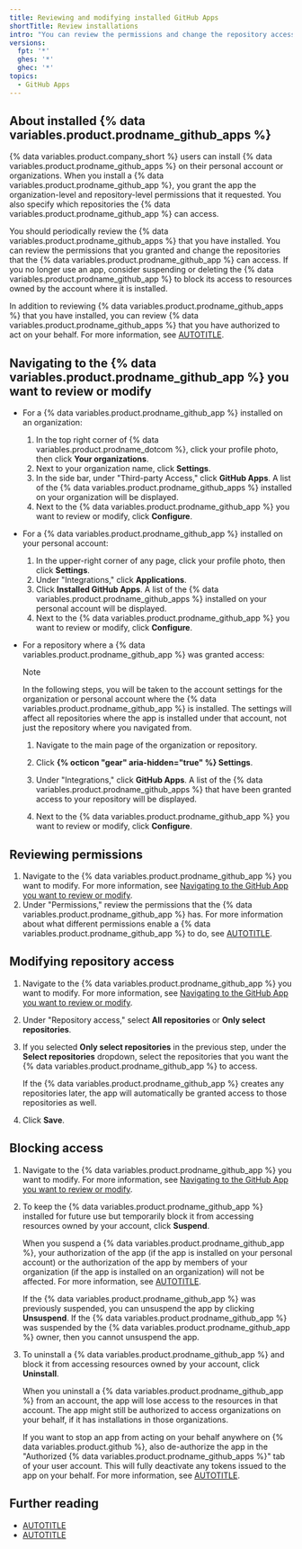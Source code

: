 ```yaml
---
title: Reviewing and modifying installed GitHub Apps
shortTitle: Review installations
intro: "You can review the permissions and change the repository access for {% data variables.product.prodname_github_apps %} that you have installed. You can also temporarily or permanently prevent a {% data variables.product.prodname_github_app %} from accessing resources owned by your account or organization."
versions:
  fpt: '*'
  ghes: '*'
  ghec: '*'
topics:
  - GitHub Apps
---
```


## About installed {% data variables.product.prodname_github_apps %}

{% data variables.product.company_short %} users can install {% data variables.product.prodname_github_apps %} on their personal account or organizations. When you install a {% data variables.product.prodname_github_app %}, you grant the app the organization-level and repository-level permissions that it requested. You also specify which repositories the {% data variables.product.prodname_github_app %} can access.

You should periodically review the {% data variables.product.prodname_github_apps %} that you have installed. You can review the permissions that you granted and change the repositories that the {% data variables.product.prodname_github_app %} can access. If you no longer use an app, consider suspending or deleting the {% data variables.product.prodname_github_app %} to block its access to resources owned by the account where it is installed.

In addition to reviewing {% data variables.product.prodname_github_apps %} that you have installed, you can review {% data variables.product.prodname_github_apps %} that you have authorized to act on your behalf. For more information, see [AUTOTITLE](/apps/using-github-apps/reviewing-and-revoking-authorization-of-github-apps).

## Navigating to the {% data variables.product.prodname_github_app %} you want to review or modify

* For a {% data variables.product.prodname_github_app %} installed on an organization:
   1. In the top right corner of {% data variables.product.prodname_dotcom %}, click your profile photo, then click **Your organizations**.
   1. Next to your organization name, click **Settings**.
   1. In the side bar, under "Third-party Access," click **GitHub Apps**. A list of the {% data variables.product.prodname_github_apps %} installed on your organization will be displayed.
   1. Next to the {% data variables.product.prodname_github_app %} you want to review or modify, click **Configure**.

* For a {% data variables.product.prodname_github_app %} installed on your personal account:
   1. In the upper-right corner of any page, click your profile photo, then click **Settings**.
   1. Under "Integrations," click **Applications**.
   1. Click **Installed GitHub Apps**. A list of the {% data variables.product.prodname_github_apps %} installed on your personal account will be displayed.
   1. Next to the {% data variables.product.prodname_github_app %} you want to review or modify, click **Configure**.

* For a repository where a {% data variables.product.prodname_github_app %} was granted access:

   > [!NOTE]
   > In the following steps, you will be taken to the account settings for the organization or personal account where the {% data variables.product.prodname_github_app %} is installed. The settings will affect all repositories where the app is installed under that account, not just the repository where you navigated from.

   1. Navigate to the main page of the organization or repository.
   1. Click **{% octicon "gear" aria-hidden="true" %} Settings**.
   1. Under "Integrations," click **GitHub Apps**. A list of the {% data variables.product.prodname_github_apps %} that have been granted access to your repository will be displayed.

   1. Next to the {% data variables.product.prodname_github_app %} you want to review or modify, click **Configure**.

## Reviewing permissions

1. Navigate to the {% data variables.product.prodname_github_app %} you want to modify. For more information, see [Navigating to the GitHub App you want to review or modify](#navigating-to-the-github-app-you-want-to-review-or-modify).
1. Under "Permissions," review the permissions that the {% data variables.product.prodname_github_app %} has. For more information about what different permissions enable a {% data variables.product.prodname_github_app %} to do, see [AUTOTITLE](/apps/creating-github-apps/setting-up-a-github-app/choosing-permissions-for-a-github-app).

## Modifying repository access

1. Navigate to the {% data variables.product.prodname_github_app %} you want to modify. For more information, see [Navigating to the GitHub App you want to review or modify](#navigating-to-the-github-app-you-want-to-review-or-modify).
1. Under "Repository access," select **All repositories** or **Only select repositories**.
1. If you selected **Only select repositories** in the previous step, under the **Select repositories** dropdown, select the repositories that you want the {% data variables.product.prodname_github_app %} to access.

   If the {% data variables.product.prodname_github_app %} creates any repositories later, the app will automatically be granted access to those repositories as well.
1. Click **Save**.

## Blocking access

1. Navigate to the {% data variables.product.prodname_github_app %} you want to modify. For more information, see [Navigating to the GitHub App you want to review or modify](#navigating-to-the-github-app-you-want-to-review-or-modify).
1. To keep the {% data variables.product.prodname_github_app %} installed for future use but temporarily block it from accessing resources owned by your account, click **Suspend**.

   When you suspend a {% data variables.product.prodname_github_app %}, your authorization of the app (if the app is installed on your personal account) or the authorization of the app by members of your organization (if the app is installed on an organization) will not be affected. For more information, see [AUTOTITLE](/apps/using-github-apps/authorizing-github-apps).

   If the {% data variables.product.prodname_github_app %} was previously suspended, you can unsuspend the app by clicking **Unsuspend**. If the {% data variables.product.prodname_github_app %} was suspended by the {% data variables.product.prodname_github_app %} owner, then you cannot unsuspend the app.
1. To uninstall a {% data variables.product.prodname_github_app %} and block it from accessing resources owned by your account, click **Uninstall**.

   When you uninstall a {% data variables.product.prodname_github_app %} from an account, the app will lose access to the resources in that account. The app might still be authorized to access organizations on your behalf, if it has installations in those organizations.

   If you want to stop an app from acting on your behalf anywhere on {% data variables.product.github %}, also de-authorize the app in the "Authorized {% data variables.product.prodname_github_apps %}" tab of your user account. This will fully deactivate any tokens issued to the app on your behalf. For more information, see [AUTOTITLE](/apps/using-github-apps/authorizing-github-apps).

## Further reading

* [AUTOTITLE](/apps/using-github-apps/reviewing-and-revoking-authorization-of-github-apps)
* [AUTOTITLE](/apps/using-github-apps/internal-github-apps)
